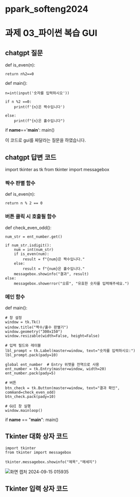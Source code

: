 # ppark_softeng2024

# 과제 03_파이썬 복습 GUI
## chatgpt 질문 
def is_even(n):

    return n%2==0

def main():

    n=int(input('숫자를 입력하시오'))

    if n %2 ==0:
        print(f'{n}은 짝수입니다')

    else:
        print(f"{n}은 홀수입니다")

if __name__=='__main__':
    main()
 
이 코드로 gui를 짜달라는 질문을 하였습니다.

## chatgpt 답변 코드

import tkinter as tk
from tkinter import messagebox

### 짝수 판별 함수
def is_even(n):

    return n % 2 == 0

### 버튼 클릭 시 호출될 함수
def check_even_odd():

    num_str = ent_number.get()  
	
    if num_str.isdigit(): 
        num = int(num_str)
        if is_even(num):
            result = f"{num}은 짝수입니다."
        else:
            result = f"{num}은 홀수입니다."
        messagebox.showinfo("결과", result)  
    else:
        messagebox.showerror("오류", "유효한 숫자를 입력해주세요.")  

### 메인 함수
def main():

    # 창 설정
    window = tk.Tk()
    window.title("짝수/홀수 판별기")
    window.geometry("300x150")
    window.resizable(width=False, height=False)

    # 입력 필드와 레이블
    lbl_prompt = tk.Label(master=window, text="숫자를 입력하시오:")
    lbl_prompt.pack(pady=10)

    global ent_number  # Entry 위젯을 전역으로 사용
    ent_number = tk.Entry(master=window, width=20)
    ent_number.pack(pady=5)

    # 버튼
    btn_check = tk.Button(master=window, text="결과 확인", command=check_even_odd)
    btn_check.pack(pady=10)

    # GUI 창 실행
    window.mainloop()

if __name__ == "__main__":
    main()

## Tkinter 대화 상자 코드

	import tkinter
	from tkinter import messagebox

	tkinter.messagebox.showinfo("제목","메세지")

![화면 캡처 2024-09-15 015935](https://github.com/user-attachments/assets/e1b78b9b-421f-40b0-b699-9d1bdc5d4f98)

## Tkinter 입력 상자 코드










    


